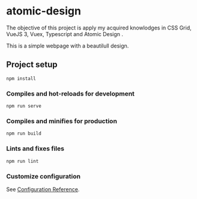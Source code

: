 # atomic-design
The objective of this project is apply my acquired knowlodges in CSS Grid, VueJS 3, Vuex, Typescript and Atomic Design .

This is a simple webpage with a beautilull design.

## Project setup
```
npm install
```

### Compiles and hot-reloads for development
```
npm run serve
```

### Compiles and minifies for production
```
npm run build
```

### Lints and fixes files
```
npm run lint
```

### Customize configuration
See [Configuration Reference](https://cli.vuejs.org/config/).
